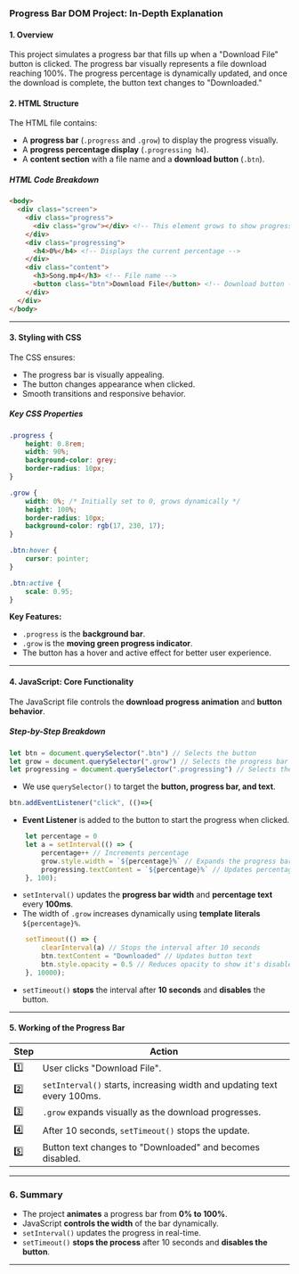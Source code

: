 ### **Progress Bar DOM Project: In-Depth Explanation**

#### **1. Overview**
This project simulates a progress bar that fills up when a "Download File" button is clicked. The progress bar visually represents a file download reaching 100%. The progress percentage is dynamically updated, and once the download is complete, the button text changes to "Downloaded."

#### **2. HTML Structure**
The HTML file contains:
- A **progress bar** (`.progress` and `.grow`) to display the progress visually.
- A **progress percentage display** (`.progressing h4`).
- A **content section** with a file name and a **download button** (`.btn`).

##### **HTML Code Breakdown**
```html
<body>
  <div class="screen">
    <div class="progress">
      <div class="grow"></div> <!-- This element grows to show progress -->
    </div>
    <div class="progressing">
      <h4>0%</h4> <!-- Displays the current percentage -->
    </div>
    <div class="content">
      <h3>Song.mp4</h3> <!-- File name -->
      <button class="btn">Download File</button> <!-- Download button -->
    </div>
  </div>
</body>
```

---

#### **3. Styling with CSS**
The CSS ensures:
- The progress bar is visually appealing.
- The button changes appearance when clicked.
- Smooth transitions and responsive behavior.

##### **Key CSS Properties**
```css
.progress {
    height: 0.8rem;
    width: 90%;
    background-color: grey;
    border-radius: 10px;
}

.grow {
    width: 0%; /* Initially set to 0, grows dynamically */
    height: 100%;
    border-radius: 10px;
    background-color: rgb(17, 230, 17);
}

.btn:hover {
    cursor: pointer;
}

.btn:active {
    scale: 0.95;
}
```
**Key Features:**
- `.progress` is the **background bar**.
- `.grow` is the **moving green progress indicator**.
- The button has a hover and active effect for better user experience.

---

#### **4. JavaScript: Core Functionality**
The JavaScript file controls the **download progress animation** and **button behavior**.

##### **Step-by-Step Breakdown**
```js
let btn = document.querySelector(".btn") // Selects the button
let grow = document.querySelector(".grow") // Selects the progress bar filler
let progressing = document.querySelector(".progressing") // Selects the progress text
```
- We use `querySelector()` to target the **button, progress bar, and text**.

```js
btn.addEventListener("click", (()=>{ 
```
- **Event Listener** is added to the button to start the progress when clicked.

```js
    let percentage = 0 
    let a = setInterval(() => { 
        percentage++ // Increments percentage
        grow.style.width = `${percentage}%` // Expands the progress bar
        progressing.textContent = `${percentage}%` // Updates percentage text
    }, 100);
```
- `setInterval()` updates the **progress bar width** and **percentage text** every **100ms**.
- The width of `.grow` increases dynamically using **template literals** `${percentage}%`.

```js
    setTimeout(() => {
        clearInterval(a) // Stops the interval after 10 seconds
        btn.textContent = "Downloaded" // Updates button text
        btn.style.opacity = 0.5 // Reduces opacity to show it's disabled
    }, 10000);
```
- `setTimeout()` **stops** the interval after **10 seconds** and **disables** the button.

---

#### **5. Working of the Progress Bar**
| Step | Action |
|------|--------|
| 1️⃣ | User clicks "Download File". |
| 2️⃣ | `setInterval()` starts, increasing width and updating text every 100ms. |
| 3️⃣ | `.grow` expands visually as the download progresses. |
| 4️⃣ | After 10 seconds, `setTimeout()` stops the update. |
| 5️⃣ | Button text changes to "Downloaded" and becomes disabled. |

---

### **6. Summary**
- The project **animates** a progress bar from **0% to 100%**.
- JavaScript **controls the width** of the bar dynamically.
- `setInterval()` updates the progress in real-time.
- `setTimeout()` **stops the process** after 10 seconds and **disables the button**.

---
